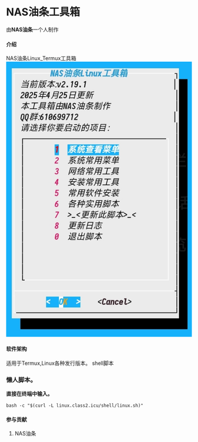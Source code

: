# NAS油条工具箱
由**NAS油条**一个人制作
#### 介绍
NAS油条Linux_Termux工具箱
![演示](1000004918.jpg)
#### 软件架构
适用于Termux,Linux各种发行版本。
shell脚本

### 懒人脚本。
 **直接在终端中输入。** 
```
bash -c "$(curl -L linux.class2.icu/shell/linux.sh)"
```

#### 参与贡献

1.  NAS油条
